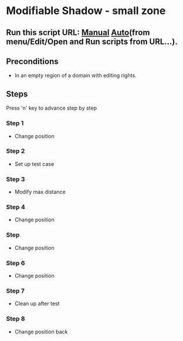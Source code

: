 # Modifiable Shadow - small zone
## Run this script URL: [Manual](./test.js?raw=true)   [Auto](./testAuto.js?raw=true)(from menu/Edit/Open and Run scripts from URL...).

## Preconditions
- In an empty region of a domain with editing rights.

## Steps
Press 'n' key to advance step by step

### Step 1
- Change position
### Step 2
- Set up test case
### Step 3
- Modify max distance
### Step 4
- Change position
### Step
- Change position
### Step 6
- Change position
### Step 7
- Clean up after test
### Step 8
- Change position back
